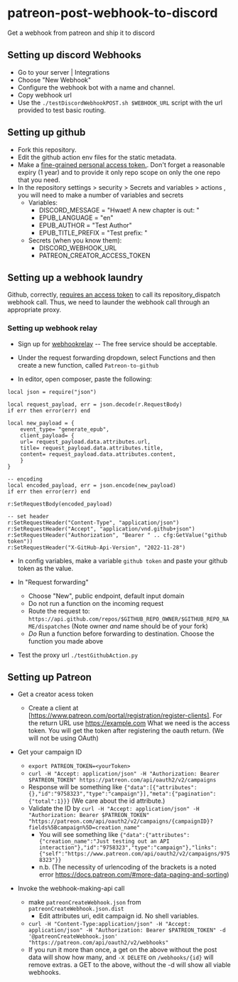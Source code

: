 # patreon-post-webhook-to-discord
Get a webhook from patreon and ship it to discord


## Setting up discord Webhooks

* Go to your server | Integrations
* Choose "New Webhook"
* Configure the webhook bot with a name and channel.
* Copy webhook url
* Use the `./testDiscordWebhookPOST.sh $WEBHOOK_URL` script with the url provided to test basic routing.

## Setting up github

* Fork this repository.
* Edit the github action env files for the static metadata.
* Make a [fine-grained personal access token.](https://docs.github.com/en/authentication/keeping-your-account-and-data-secure/creating-a-personal-access-token#creating-a-fine-grained-personal-access-token). Don't forget a reasonable expiry (1 year) and to provide it only repo scope on only the one repo that you need.
* In the repository settings > security > Secrets and variables > actions , you will need to make a number of variables and secrets
  * Variables: 
    * DISCORD_MESSAGE = "Hwaet! A new chapter is out: "
    * EPUB_LANGUAGE = "en"
    * EPUB_AUTHOR = "Test Author"
    * EPUB_TITLE_PREFIX = "Test prefix: "
  * Secrets (when you know them):
    * DISCORD_WEBHOOK_URL
    * PATREON_CREATOR_ACCESS_TOKEN


## Setting up a webhook laundry

Github, correctly, [requires an access token](https://docs.github.com/en/rest/repos/repos?apiVersion=2022-11-28#create-a-repository-dispatch-event) to call its repository_dispatch webhook call. Thus, we need to launder the webhook call through an appropriate proxy. 


### Setting up webhook relay



* Sign up for [webhookrelay](https://my.webhookrelay.com/) -- The free service should be acceptable.

* Under the request forwarding dropdown, select Functions and then create a new function, called `Patreon-to-github`
* In editor, open composer, paste the following:

```{.lua}
local json = require("json")

local request_payload, err = json.decode(r.RequestBody)
if err then error(err) end

local new_payload = {
    event_type= "generate_epub",
    client_payload= {
    url= request_payload.data.attributes.url, 
    title= request_payload.data.attributes.title,
    content= request_payload.data.attributes.content,
    }
}

-- encoding
local encoded_payload, err = json.encode(new_payload)
if err then error(err) end

r:SetRequestBody(encoded_payload)

-- set header
r:SetRequestHeader("Content-Type", "application/json")
r:SetRequestHeader("Accept", "application/vnd.github+json")
r:SetRequestHeader("Authorization", "Bearer " .. cfg:GetValue("github token"))
r:SetRequestHeader("X-GitHub-Api-Version", "2022-11-28")

```
* In config variables, make a variable `github token` and paste your github token as the value.
* In "Request forwarding"
  * Choose "New", public endpoint, default input domain
  * Do not run a function on the incoming request
  * Route the request to: `https://api.github.com/repos/$GITHUB_REPO_OWNER/$GITHUB_REPO_NAME/dispatches`  (Note owner *and* name should be of your fork)
  * *Do* Run a function before forwarding to destination. Choose the function you made above

* Test the proxy url `./testGithubAction.py`


## Setting up Patreon
* Get a creator acess token
  * Create a client at [https://www.patreon.com/portal/registration/register-clients]. For the return URL use https://example.com What we need is the access token. You will get the token after registering the oauth return. (We will not be using OAuth)
* Get your campaign ID
  * `export PATREON_TOKEN=<yourToken>`
  * `curl -H "Accept: application/json" -H "Authorization: Bearer $PATREON_TOKEN" https://patreon.com/api/oauth2/v2/campaigns`
  * Response will be something like `{"data":[{"attributes":{},"id":"9758323","type":"campaign"}],"meta":{"pagination":{"total":1}}}` (We care about the id attribute.)  
  * Validate the ID by `curl -H "Accept: application/json" -H "Authorization: Bearer $PATREON_TOKEN" "https://patreon.com/api/oauth2/v2/campaigns/{campaignID}?fields%5Bcampaign%5D=creation_name"`
    * You will see something like `{"data":{"attributes":{"creation_name":"Just testing out an API interaction"},"id":"9758323","type":"campaign"},"links":{"self":"https://www.patreon.com/api/oauth2/v2/campaigns/9758323"}}`
    * n.b. (The necessity of urlencoding of the brackets is a noted error https://docs.patreon.com/#more-data-paging-and-sorting)

* Invoke the webhook-making-api call
  * make `patreonCreateWebhook.json` from `patreonCreateWebhook.json.dist`
    * Edit attributes uri, edit campaign id. No shell variables.
  * `curl -H "Content-Type:application/json" -H "Accept: application/json" -H "Authorization: Bearer $PATREON_TOKEN" -d '@patreonCreateWebhook.json' "https://patreon.com/api/oauth2/v2/webhooks"`
  * If you run it more than once, a get on the above without the post data will show how many, and `-X DELETE` on `/webhooks/{id}` will remove extras. a GET to the above, without the -d will show all viable webhooks.

